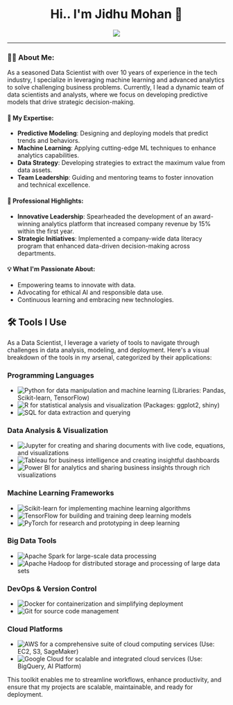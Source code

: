 <h1 align="center">Hi.. I'm Jidhu Mohan 👋</h1>
<p align="center">
  <a href="https://linkedin.com/in/jidhu"><img src="https://img.shields.io/badge/LinkedIn-Jidhu%20Mohan-blue?style=flat&logo=linkedin"></a>
</p>

---

### 👨‍💻 About Me:
As a seasoned Data Scientist with over 10 years of experience in the tech industry, I specialize in leveraging machine learning and advanced analytics to solve challenging business problems. Currently, I lead a dynamic team of data scientists and analysts, where we focus on developing predictive models that drive strategic decision-making.

#### 🎯 My Expertise:
- **Predictive Modeling**: Designing and deploying models that predict trends and behaviors.
- **Machine Learning**: Applying cutting-edge ML techniques to enhance analytics capabilities.
- **Data Strategy**: Developing strategies to extract the maximum value from data assets.
- **Team Leadership**: Guiding and mentoring teams to foster innovation and technical excellence.

#### 🌟 Professional Highlights:
- **Innovative Leadership**: Spearheaded the development of an award-winning analytics platform that increased company revenue by 15% within the first year.
- **Strategic Initiatives**: Implemented a company-wide data literacy program that enhanced data-driven decision-making across departments.

#### 💡 What I'm Passionate About:
- Empowering teams to innovate with data.
- Advocating for ethical AI and responsible data use.
- Continuous learning and embracing new technologies.
  

## 🛠️ Tools I Use

As a Data Scientist, I leverage a variety of tools to navigate through challenges in data analysis, modeling, and deployment. Here's a visual breakdown of the tools in my arsenal, categorized by their applications:

### Programming Languages
- ![Python](https://img.shields.io/badge/-Python-black?style=flat-square&logo=python) for data manipulation and machine learning (Libraries: Pandas, Scikit-learn, TensorFlow)
- ![R](https://img.shields.io/badge/-R-black?style=flat-square&logo=r) for statistical analysis and visualization (Packages: ggplot2, shiny)
- ![SQL](https://img.shields.io/badge/-SQL-black?style=flat-square&logo=mysql) for data extraction and querying

### Data Analysis & Visualization
- ![Jupyter](https://img.shields.io/badge/-Jupyter-black?style=flat-square&logo=jupyter) for creating and sharing documents with live code, equations, and visualizations
- ![Tableau](https://img.shields.io/badge/-Tableau-black?style=flat-square&logo=tableau) for business intelligence and creating insightful dashboards
- ![Power BI](https://img.shields.io/badge/-Power%20BI-black?style=flat-square&logo=powerbi) for analytics and sharing business insights through rich visualizations

### Machine Learning Frameworks
- ![Scikit-learn](https://img.shields.io/badge/-Scikit_learn-black?style=flat-square&logo=scikit-learn) for implementing machine learning algorithms
- ![TensorFlow](https://img.shields.io/badge/-TensorFlow-black?style=flat-square&logo=tensorflow) for building and training deep learning models
- ![PyTorch](https://img.shields.io/badge/-PyTorch-black?style=flat-square&logo=pytorch) for research and prototyping in deep learning

### Big Data Tools
- ![Apache Spark](https://img.shields.io/badge/-Apache%20Spark-black?style=flat-square&logo=apachespark) for large-scale data processing
- ![Apache Hadoop](https://img.shields.io/badge/-Apache%20Hadoop-black?style=flat-square&logo=apachehadoop) for distributed storage and processing of large data sets

### DevOps & Version Control
- ![Docker](https://img.shields.io/badge/-Docker-black?style=flat-square&logo=docker) for containerization and simplifying deployment
- ![Git](https://img.shields.io/badge/-Git-black?style=flat-square&logo=git) for source code management

### Cloud Platforms
- ![AWS](https://img.shields.io/badge/-AWS-black?style=flat-square&logo=amazonaws) for a comprehensive suite of cloud computing services (Use: EC2, S3, SageMaker)
- ![Google Cloud](https://img.shields.io/badge/-Google%20Cloud-black?style=flat-square&logo=googlecloud) for scalable and integrated cloud services (Use: BigQuery, AI Platform)

This toolkit enables me to streamline workflows, enhance productivity, and ensure that my projects are scalable, maintainable, and ready for deployment.


